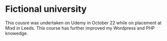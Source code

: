 # Fictional university

This cousre was undertaken on Udemy in October 22 while on placement at Mixd in Leeds. This course has further improved my Wordpress and PHP knowedge.
